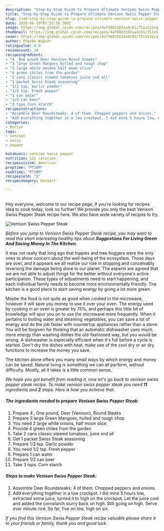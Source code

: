 ```yaml
---
description: "Step-by-Step Guide to Prepare Ultimate Venison Swiss Pepper Steak"
title: "Step-by-Step Guide to Prepare Ultimate Venison Swiss Pepper Steak"
slug: 1148-step-by-step-guide-to-prepare-ultimate-venison-swiss-pepper-steak
date: 2020-06-18T03:53:56.360Z
image: https://img-global.cpcdn.com/recipes/4af0883383aa4c01/751x532cq70/venison-swiss-pepper-steak-recipe-main-photo.jpg
thumbnail: https://img-global.cpcdn.com/recipes/4af0883383aa4c01/751x532cq70/venison-swiss-pepper-steak-recipe-main-photo.jpg
cover: https://img-global.cpcdn.com/recipes/4af0883383aa4c01/751x532cq70/venison-swiss-pepper-steak-recipe-main-photo.jpg
author: Phoebe Wagner
ratingvalue: 4.9
reviewcount: 14
recipeingredient:
- "4  One pound Deer Venison Round Steaks"
- "3 large Green Mangoes hulled and rough chop"
- "2 large white onions half moon slice"
- "4 green chiles from the garden"
- "2 cans classic stewed tomatoes juice snd all"
- "1 packet Swiss Steak seasoning"
- "1/2 tsp. Garlic powder"
- "1/2 tsp. Fresh pepper"
- "1 can water"
- "1/2 can beer"
- "3 tsps Corn starch"
recipeinstructions:
- "Assemble Deer Roundsteaks: 4 of them. Chopped peppers and onions."
- "Add everything together in a low crockpot. I did mine 5 hours low, extracted some juice, turned it to high on the crockpot. Let the juice cool and added the cornstarch slurry back on high. Still going on high. Serve over minute rice. So far, five on low, high on six."
categories:
- Recipe
tags:
- venison
- swiss
- pepper

katakunci: venison swiss pepper 
nutrition: 121 calories
recipecuisine: American
preptime: "PT10M"
cooktime: "PT30M"
recipeyield: "3"
recipecategory: Dessert

---
```

<br>
Hey everyone, welcome to our recipe page, If you're looking for recipes idea to cook today, look no further! We provide you only the best Venison Swiss Pepper Steak recipe here. We also have wide variety of recipes to try.
<br>


![Venison Swiss Pepper Steak](https://img-global.cpcdn.com/recipes/4af0883383aa4c01/751x532cq70/venison-swiss-pepper-steak-recipe-main-photo.jpg)

<i>Before you jump to Venison Swiss Pepper Steak recipe, you may want to read this short interesting healthy tips about 
<strong>Suggestions For Living Green And Saving Money In The Kitchen</strong>.</i>
</br>

It was not really that long ago that hippies and tree huggers were the only ones to show concern about the well-being of the ecosystem. Those days are over, and it appears we all realize our role in stopping and conceivably reversing the damage being done to our planet. The experts are agreed that we are not able to adjust things for the better without everyone's active participation. These types of adjustments need to start happening, and each individual family needs to become more environmentally friendly. The kitchen is a good place to start saving energy by going a lot more green.

Maybe the food is not quite as good when cooked in the microwave, however it will save you money to use it over your oven. The energy used by cooking in an oven is greater by 75%, and perhaps this little bit of knowledge will spur you on to use the microwave more frequently. When it pertains to boiling water and steaming vegetables, you can save a lot of energy and do the job faster with countertop appliances rather than a stove. You will be forgiven for thinking that an automatic dishwasher uses much more energy than washing dishes the old-fashioned way, but you would be wrong. A dishwasher is especially efficient when it's full before a cycle is started. Don't dry the dishes with heat, make use of the cool dry or air dry functions to increase the money you save.

The kitchen alone offers you many small ways by which energy and money can be saved. Natural living is something we can all perform, without difficulty. Mostly, all it takes is a little common sense.


<i>We hope you got benefit from reading it, now let's go back to venison swiss pepper steak recipe. To make venison swiss pepper steak you need <strong>11</strong> ingredients and <strong>2</strong> steps. Here is how you achieve that.
</i>

##### The ingredients needed to prepare Venison Swiss Pepper Steak:

1. Prepare 4 , One pound, Deer (Venison), Round Steaks
1. Prepare 3 large Green Mangoes, hulled and rough chop
1. You need 2 large white onions, half moon slice
1. Provide 4 green chiles from the garden
1. Take 2 cans classic stewed tomatoes, juice snd all
1. Get 1 packet Swiss Steak seasoning
1. Prepare 1/2 tsp. Garlic powder
1. You need 1/2 tsp. Fresh pepper
1. Prepare 1 can water
1. Prepare 1/2 can beer
1. Take 3 tsps. Corn starch


##### Steps to make Venison Swiss Pepper Steak:

1. Assemble Deer Roundsteaks: 4 of them. Chopped peppers and onions.
1. Add everything together in a low crockpot. I did mine 5 hours low, extracted some juice, turned it to high on the crockpot. Let the juice cool and added the cornstarch slurry back on high. Still going on high. Serve over minute rice. So far, five on low, high on six.


<i>If you find this Venison Swiss Pepper Steak recipe valuable please share it to your friends or family, thank you and good luck.</i>
